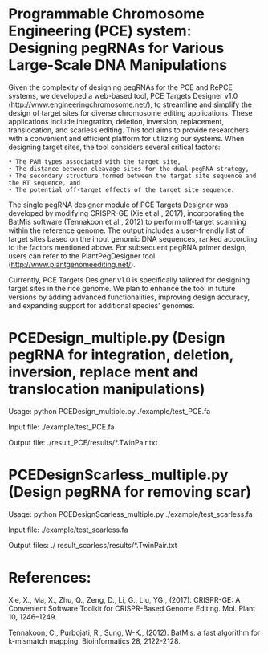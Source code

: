 # Programmable Chromosome Engineering (PCE) system: Designing pegRNAs for Various Large-Scale DNA Manipulations

Given the complexity of designing pegRNAs for the PCE and RePCE systems, we developed a web-based tool, PCE Targets Designer v1.0 (http://www.engineeringchromosome.net/), to streamline and simplify the design of target sites for diverse chromosome editing applications. These applications include integration, deletion, inversion, replacement, translocation, and scarless editing. This tool aims to provide researchers with a convenient and efficient platform for utilizing our systems. When designing target sites, the tool considers several critical factors:

    • The PAM types associated with the target site,
    • The distance between cleavage sites for the dual-pegRNA strategy,
    • The secondary structure formed between the target site sequence and the RT sequence, and
    • The potential off-target effects of the target site sequence.
    
The single pegRNA designer module of PCE Targets Designer was developed by modifying CRISPR-GE (Xie et al., 2017), incorporating the BatMis software (Tennakoon et al., 2012) to perform off-target scanning within the reference genome. The output includes a user-friendly list of target sites based on the input genomic DNA sequences, ranked according to the factors mentioned above. For subsequent pegRNA primer design, users can refer to the PlantPegDesigner tool (http://www.plantgenomeediting.net/).

Currently, PCE Targets Designer v1.0 is specifically tailored for designing target sites in the rice genome. We plan to enhance the tool in future versions by adding advanced functionalities, improving design accuracy, and expanding support for additional species’ genomes.

# PCEDesign_multiple.py (Design pegRNA for integration, deletion, inversion, replace ment and translocation manipulations)
Usage: python PCEDesign_multiple.py ./example/test_PCE.fa

Input file: ./example/test_PCE.fa

Output file: ./result_PCE/results/*.TwinPair.txt

# PCEDesignScarless_multiple.py (Design pegRNA for removing scar)
Usage: python PCEDesignScarless_multiple.py ./example/test_scarless.fa

Input file: ./example/test_scarless.fa

Output files: ./ result_scarless/results/*.TwinPair.txt

# References:

Xie, X., Ma, X., Zhu, Q., Zeng, D., Li, G., Liu, YG., (2017). CRISPR-GE: A Convenient Software Toolkit for CRISPR-Based Genome Editing. Mol. Plant 10, 1246–1249.

Tennakoon, C., Purbojati, R., Sung, W-K., (2012). BatMis: a fast algorithm for k-mismatch mapping. Bioinformatics 28, 2122-2128.
